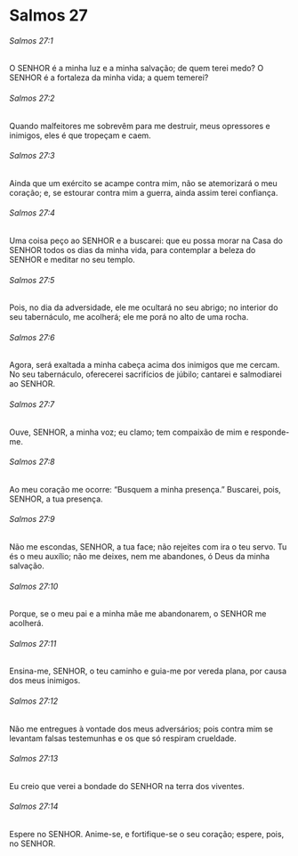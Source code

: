 # Salmos 27

###### Salmos 27:1

O SENHOR é a minha luz e a minha salvação; de quem terei medo? O SENHOR é a fortaleza da minha vida; a quem temerei?

###### Salmos 27:2

Quando malfeitores me sobrevêm para me destruir, meus opressores e inimigos, eles é que tropeçam e caem.

###### Salmos 27:3

Ainda que um exército se acampe contra mim, não se atemorizará o meu coração; e, se estourar contra mim a guerra, ainda assim terei confiança.

###### Salmos 27:4

Uma coisa peço ao SENHOR e a buscarei: que eu possa morar na Casa do SENHOR todos os dias da minha vida, para contemplar a beleza do SENHOR e meditar no seu templo.

###### Salmos 27:5

Pois, no dia da adversidade, ele me ocultará no seu abrigo; no interior do seu tabernáculo, me acolherá; ele me porá no alto de uma rocha.

###### Salmos 27:6

Agora, será exaltada a minha cabeça acima dos inimigos que me cercam. No seu tabernáculo, oferecerei sacrifícios de júbilo; cantarei e salmodiarei ao SENHOR.

###### Salmos 27:7

Ouve, SENHOR, a minha voz; eu clamo; tem compaixão de mim e responde-me.

###### Salmos 27:8

Ao meu coração me ocorre: “Busquem a minha presença.” Buscarei, pois, SENHOR, a tua presença.

###### Salmos 27:9

Não me escondas, SENHOR, a tua face; não rejeites com ira o teu servo. Tu és o meu auxílio; não me deixes, nem me abandones, ó Deus da minha salvação.

###### Salmos 27:10

Porque, se o meu pai e a minha mãe me abandonarem, o SENHOR me acolherá.

###### Salmos 27:11

Ensina-me, SENHOR, o teu caminho e guia-me por vereda plana, por causa dos meus inimigos.

###### Salmos 27:12

Não me entregues à vontade dos meus adversários; pois contra mim se levantam falsas testemunhas e os que só respiram crueldade.

###### Salmos 27:13

Eu creio que verei a bondade do SENHOR na terra dos viventes.

###### Salmos 27:14

Espere no SENHOR. Anime-se, e fortifique-se o seu coração; espere, pois, no SENHOR.

